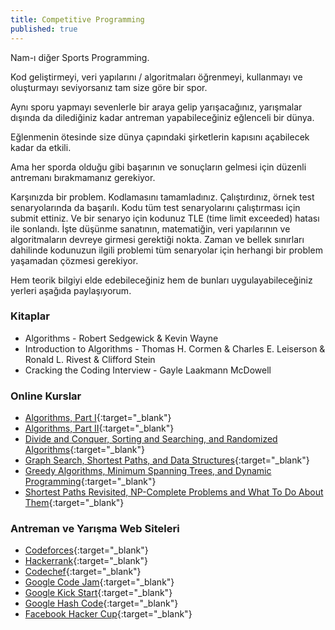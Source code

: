```yaml
---
title: Competitive Programming
published: true
---
```


Nam-ı diğer Sports Programming.

Kod geliştirmeyi, veri yapılarını / algoritmaları öğrenmeyi, kullanmayı ve oluşturmayı seviyorsanız tam size göre bir spor.

Aynı sporu yapmayı sevenlerle bir araya gelip yarışacağınız, yarışmalar dışında da dilediğiniz kadar antreman yapabileceğiniz eğlenceli bir dünya.

Eğlenmenin ötesinde size dünya çapındaki şirketlerin kapısını açabilecek kadar da etkili.

Ama her sporda olduğu gibi başarının ve sonuçların gelmesi için düzenli antremanı bırakmamanız gerekiyor.

Karşınızda bir problem. Kodlamasını tamamladınız. Çalıştırdınız, örnek test senaryolarında da başarılı. Kodu tüm test senaryolarını çalıştırması için submit ettiniz. Ve bir senaryo için kodunuz TLE (time limit exceeded) hatası ile sonlandı. İşte düşünme sanatının, matematiğin, veri yapılarının ve algoritmaların devreye girmesi gerektiği nokta. Zaman ve bellek sınırları dahilinde kodunuzun ilgili problemi tüm senaryolar için herhangi bir problem yaşamadan çözmesi gerekiyor.

Hem teorik bilgiyi elde edebileceğiniz hem de bunları uygulayabileceğiniz yerleri aşağıda paylaşıyorum.

### Kitaplar

* Algorithms - Robert Sedgewick & Kevin Wayne
* Introduction to Algorithms - Thomas H. Cormen & Charles E. Leiserson & Ronald L. Rivest & Clifford Stein
* Cracking the Coding Interview - Gayle Laakmann McDowell

### Online Kurslar

* [Algorithms, Part I](https://www.coursera.org/learn/algorithms-part1){:target="_blank"}
* [Algorithms, Part II](https://www.coursera.org/learn/algorithms-part2){:target="_blank"}
* [Divide and Conquer, Sorting and Searching, and Randomized Algorithms](https://www.coursera.org/learn/algorithms-divide-conquer){:target="_blank"}
* [Graph Search, Shortest Paths, and Data Structures](https://www.coursera.org/learn/algorithms-graphs-data-structures){:target="_blank"}
* [Greedy Algorithms, Minimum Spanning Trees, and Dynamic Programming](https://www.coursera.org/learn/algorithms-greedy){:target="_blank"}
* [Shortest Paths Revisited, NP-Complete Problems and What To Do About Them](https://www.coursera.org/learn/algorithms-npcomplete){:target="_blank"}

### Antreman ve Yarışma Web Siteleri

* [Codeforces](https://codeforces.com){:target="_blank"}
* [Hackerrank](https://hackerrank.com){:target="_blank"}
* [Codechef](https://codechef.com){:target="_blank"}
* [Google Code Jam](https://codingcompetitions.withgoogle.com/codejam){:target="_blank"}
* [Google Kick Start](https://codingcompetitions.withgoogle.com/kickstart){:target="_blank"}
* [Google Hash Code](https://codingcompetitions.withgoogle.com/hashcode){:target="_blank"}
* [Facebook Hacker Cup](https://www.facebook.com/hackercup){:target="_blank"}
